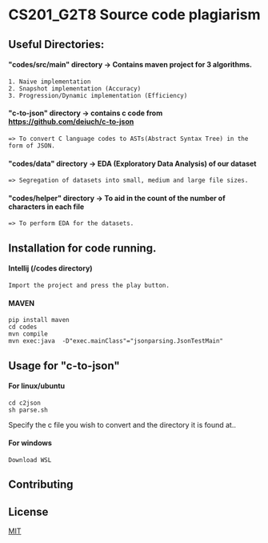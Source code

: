 
# CS201_G2T8 Source code plagiarism

## Useful Directories:

#### "codes/src/main" directory -> Contains maven project for 3 algorithms.
	
	1. Naive implementation
	2. Snapshot implementation (Accuracy)
	3. Progression/Dynamic implementation (Efficiency)

#### "c-to-json" directory -> contains c code from https://github.com/deiuch/c-to-json 

 	=> To convert C language codes to ASTs(Abstract Syntax Tree) in the form of JSON.

#### "codes/data" directory -> EDA (Exploratory Data Analysis) of our dataset

	=> Segregation of datasets into small, medium and large file sizes.

#### "codes/helper" directory -> To aid in the count of the number of characters in each file

	=> To perform EDA for the datasets.

## Installation for code running.

#### Intellij (/codes directory)

	Import the project and press the play button.

#### MAVEN

```
pip install maven
cd codes
mvn compile
mvn exec:java  -D"exec.mainClass"="jsonparsing.JsonTestMain"
```

## Usage for "c-to-json"

#### For linux/ubuntu
```
cd c2json
sh parse.sh
```
Specify the c file you wish to convert and the directory it is found at..

#### For windows
```
Download WSL
```
## Contributing


## License
[MIT](https://choosealicense.com/licenses/mit/)
